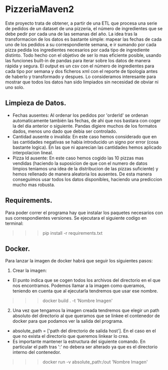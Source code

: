 # PizzeriaMaven2
Este proyecto trata de obtener, a partir de una ETL que procesa una serie de pedidos de un dataset de una pizzeria, el número de ingredientes que se debe pedir por cada una de las semanas del año. La idea tras la transformacion de los datos es bastante simple: mapear las fechas de cada uno de los pedidos a su correspondiente semana, e ir sumando por cada pizza pedida los ingredientes necesarios por cada tipo de ingrediente distinto. Todo hecho con el objetivo de ser lo mas eficiente posible, usando las funciones built-in de pandas para iterar sobre los datos de manera rápida y segura. El output es un csv con el número de ingredientes para cada tipo por semana y dos ficheros xml con el reporte de tipologia antes de haberlo y transformado y despues. Lo consideramos interesante para mostrar que todos los datos han sido limpiados sin necesidad de obviar ni uno solo.
## Limpieza de Datos.
- Fechas ausentes: Al ordenar los pedidos por 'orderId' se ordenan automaticamente también las fechas, de ahi que nos bastara con coger la del dia anterior o siguiente. Pandas digiere muchos de los formatos dados, menos uno dado que debia ser controlado.
- Cantidad ausente o invalida: En este caso hemos considerado que en las cantidades negativas se habia introducido un signo por error (cosa bastante logica). En las que ni aparecian las cantidades hemos aplicado interpolacion lineal.
- Pizza Id ausente: En este caso hemos cogido las 10 pizzas mas vendidas (haciendo la suposicion de que con el numero de datos limpios teniamos una idea de la distribucion de las pizzas suficiente)  y hemos rellenado de manera aleatoria los ausentes.
De esta manera conseguimos usar todos los datos disponibles, haciendo una prediccion mucho mas robusta.
## Requirements.
Para poder correr el programa hay que instalar los paquetes necesarios con sus correspondientes versiones. Se ejecutara el siguiente codigo en terminal:
>>>pip install -r requirements.txt
## Docker.
Para lanzar la imagen de docker habrá que seguir los siguientes pasos:
1. Crear la imagen: 
- El punto indica que se cogen todos los archivos del directorio en el que nos encontramos. Podemos llamar a la imagen como queramos, teniendo en cuenta que al ejecutarla tendremos que usar ese nombre.
>>>docker build . -t 'Nombre Imagen'
2. Una vez que tengamos la imagen creada tendremos que elegir un path absoluto del directorio al que queramos que se linkee el contenedor de docker
para que podamos ver la salida del programa.
- absolute_path = ['path del directorio de salida host']. En el caso en el que no exista el directorio que queremos linkear lo crea.
- Es importante mantener la estructura del siguiente comando. En particular el path tras ':' no debera ser alterado ya que es el directorio interno del contenedor.
>>>docker run -v absolute_path:/out 'Nombre Imagen'
